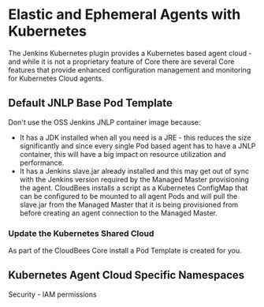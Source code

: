 # Elastic and Ephemeral Agents with Kubernetes

The Jenkins Kubernetes plugin provides a Kubernetes based agent cloud - and while it is not a proprietary feature of Core there are several Core features that provide enhanced configuration management and monitoring for Kubernetes Cloud agents.

## Default JNLP Base Pod Template

Don't use the OSS Jenkins JNLP container image because:

- It has a JDK installed when all you need is a JRE - this reduces the size significantly and since every single Pod based agent has to have a JNLP container, this will have a big impact on resource utilization and performance. 
- It has a Jenkins slave.jar already installed and this may get out of sync with the Jenkins version required by the Managed Master provisioning the agent. CloudBees installs a script as a Kubernetes ConfigMap that can be configured to be mounted to all agent Pods and will pull the slave.jar from the Managed Master that it is being provisioned from before creating an agent connection to the Managed Master.

### Update the Kubernetes Shared Cloud

As part of the CloudBees Core install a Pod Template is created for you.

## Kubernetes Agent Cloud Specific Namespaces

Security - IAM permissions